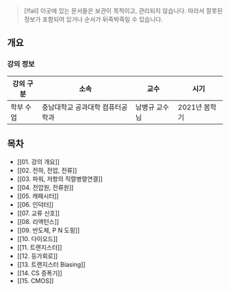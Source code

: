 > [!fail] 이곳에 있는 문서들은 보관이 목적이고, 관리되지 않습니다. 따라서 잘못된 정보가 포함되어 있거나 순서가 뒤죽박죽일 수 있습니다.

## 개요

### 강의 정보

| 강의 구분 | 소속 | 교수 | 시기 |
| --- | --- | --- | --- |
| 학부 수업 | 충남대학교 공과대학 컴퓨터공학과 | 남병규 교수님 | 2021년 봄학기 |

## 목차

- [[01. 강의 개요]]
- [[02. 전하, 전압, 전류]]
- [[03. 파워, 저항의 직렬병렬연결]]
- [[04. 전압원, 전류원]]
- [[05. 캐패시터]]
- [[06. 인덕터]]
- [[07. 교류 신호]]
- [[08. 리액턴스]]
- [[09. 반도체, P N 도핑]]
- [[10. 다이오드]]
- [[11. 트랜지스터]]
- [[12. 등가회로]]
- [[13. 트랜지스터 Biasing]]
- [[14. CS 증폭기]]
- [[15. CMOS]]